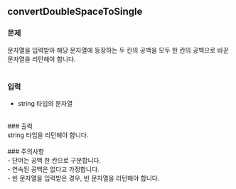 ## convertDoubleSpaceToSingle

### 문제<br>
문자열을 입력받아 해당 문자열에 등장하는 두 칸의 공백을 모두 한 칸의 공백으로 바꾼 문자열을 리턴해야 합니다.<br>
<br>
### 입력
- string 타입의 문자열<br>
<br>
### 출력<br>
string 타입을 리턴해야 합니다.<br>
<br>
### 주의사항<br>
- 단어는 공백 한 칸으로 구분합니다.<br>
- 연속된 공백은 없다고 가정합니다.<br>
- 빈 문자열을 입력받은 경우, 빈 문자열을 리턴해야 합니다.<br>
<br>
